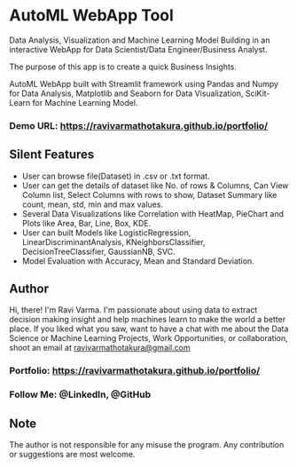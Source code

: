 # AutoML WebApp Tool
Data Analysis, Visualization and Machine Learning Model Building in an interactive WebApp for Data Scientist/Data Engineer/Business Analyst.

The purpose of this app is to create a quick Business Insights.

AutoML WebApp built with Streamlit framework using Pandas and Numpy for Data Analysis, Matplotlib and Seaborn for Data Visualization, SciKit-Learn for Machine Learning Model.

### Demo URL: https://ravivarmathotakura.github.io/portfolio/

## Silent Features
* User can browse file(Dataset) in .csv or .txt format.
* User can get the details of dataset like No. of rows & Columns, Can View Column list, Select Columns with rows to show, Dataset Summary like count, mean, std, min and max values.
* Several Data Visualizations like Correlation with HeatMap, PieChart and Plots like Area, Bar, Line, Box, KDE.
* User can built Models like LogisticRegression, LinearDiscriminantAnalysis, KNeighborsClassifier, DecisionTreeClassifier, GaussianNB, SVC.
* Model Evaluation with Accuracy, Mean and Standard Deviation.

## Author
Hi, there! I'm Ravi Varma. I'm passionate about using data to extract decision making insight and help machines learn to make the world a better place. If you liked what you saw, want to have a chat with me about the Data Science or Machine Learning Projects, Work Opportunities, or collaboration, shoot an email at ravivarmathotakura@gmail.com

### Portfolio: https://ravivarmathotakura.github.io/portfolio/

### Follow Me: @LinkedIn, @GitHub

## Note
The author is not responsible for any misuse the program. 
Any contribution or suggestions are most welcome.
